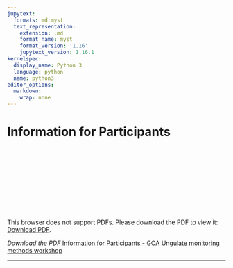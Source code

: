 ```yaml
---
jupytext:
  formats: md:myst
  text_representation:
    extension: .md
    format_name: myst
    format_version: '1.16'
    jupytext_version: 1.16.1
kernelspec:
  display_name: Python 3
  language: python
  name: python3
editor_options:
  markdown:
    wrap: none
---
```


# Information for Participants

<object data="https://ab-rcsc.github.io/GOA_Ungulate-monitoring-methods-workshop/_downloads
/da43668173720fac13561dd06ca200f9/Information-Package-for-Participants-May-7-2024.pdf/pdf" width="840px" height="660px">
    <embed src="https://ab-rcsc.github.io/GOA_Ungulate-monitoring-methods-workshop/_downloads
/da43668173720fac13561dd06ca200f9/Monitoring-Methods-Workshop-Agenda-May-9-2024-Post.pdf">
        <p>This browser does not support PDFs. Please download the PDF to view it: <a href="https://ab-rcsc.github.io/GOA_Ungulate-monitoring-methods-workshop/_downloads
/da43668173720fac13561dd06ca200f9/Information-Package-for-Participants-May-7-2024.pdf">Download PDF</a>.</p>
    </embed>
</object>   

*Download the PDF* [Information for Participants - GOA Ungulate monitoring methods workshop](./files/Information-Package-for-Participants-May-7-2024.pdf)                                                       

***